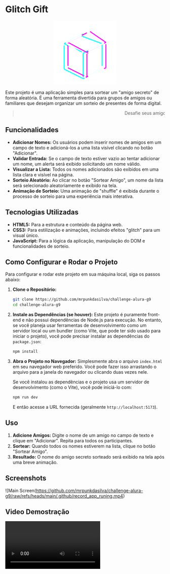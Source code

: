 # Glitch Gift

<p align="center">
  <img src=".github/logo.svg" width="200" alt="Glitch Gift Logo">
</p>

Este projeto é uma aplicação simples para sortear um "amigo secreto" de forma aleatória. É uma ferramenta divertida para grupos de amigos ou familiares que desejam organizar um sorteio de presentes de forma digital.


> <marquee>Desafie seus amigos e descubra quem é o seu amigo secreto!</marquee>


## Funcionalidades

- **Adicionar Nomes:** Os usuários podem inserir nomes de amigos em um campo de texto e adicioná-los a uma lista visível clicando no botão "Adicionar".
- **Validar Entrada:** Se o campo de texto estiver vazio ao tentar adicionar um nome, um alerta será exibido solicitando um nome válido.
- **Visualizar a Lista:** Todos os nomes adicionados são exibidos em uma lista clara e visível na página.
- **Sorteio Aleatório:** Ao clicar no botão "Sortear Amigo", um nome da lista será selecionado aleatoriamente e exibido na tela.
- **Animação de Sorteio:** Uma animação de "shuffle" é exibida durante o processo de sorteio para uma experiência mais interativa.

## Tecnologias Utilizadas

- **HTML5:** Para a estrutura e conteúdo da página web.
- **CSS3:** Para estilização e animações, incluindo efeitos "glitch" para um visual único.
- **JavaScript:** Para a lógica da aplicação, manipulação do DOM e funcionalidades de sorteio.

## Como Configurar e Rodar o Projeto

Para configurar e rodar este projeto em sua máquina local, siga os passos abaixo:

1.  **Clone o Repositório:**
    ```bash
    git clone https://github.com/mrpunkdasilva/challenge-alura-g9
    cd challenge-alura-g9
    ```

2.  **Instale as Dependências (se houver):**
    Este projeto é puramente front-end e não possui dependências de Node.js para execução. No entanto, se você planeja usar ferramentas de desenvolvimento como um servidor local ou um bundler (como Vite, que pode ter sido usado para iniciar o projeto), você pode precisar instalar as dependências do `package.json`:
    ```bash
    npm install
    ```

3.  **Abra o Projeto no Navegador:**
    Simplesmente abra o arquivo `index.html` em seu navegador web preferido. Você pode fazer isso arrastando o arquivo para a janela do navegador ou clicando duas vezes nele.

    Se você instalou as dependências e o projeto usa um servidor de desenvolvimento (como o Vite), você pode iniciá-lo com:
    ```bash
    npm run dev
    ```
    E então acesse a URL fornecida (geralmente `http://localhost:5173`).

## Uso

1.  **Adicione Amigos:** Digite o nome de um amigo no campo de texto e clique em "Adicionar". Repita para todos os participantes.
2.  **Sortear:** Quando todos os nomes estiverem na lista, clique no botão "Sortear Amigo".
3.  **Resultado:** O nome do amigo secreto sorteado será exibido na tela após uma breve animação.

## Screenshots

![Main Screen(https://github.com/mrpunkdasilva/challenge-alura-g9/raw/refs/heads/main/.github/record_app_runing.mp4)

## Video Demostração 

<video src=".github/record_app_runing.mp4" controls></video>
